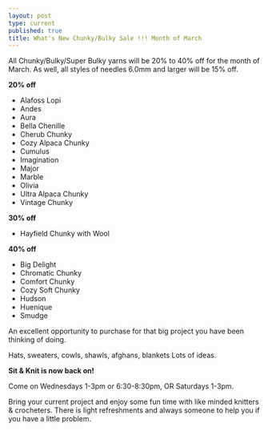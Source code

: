 ```yaml
---
layout: post
type: current
published: true
title: What's New Chunky/Bulky Sale !!! Month of March
---
```


All Chunky/Bulky/Super Bulky yarns will be 20% to 40% off for the month of March. As well, all styles of needles 6.0mm and larger will be 15% off.
 
  <p><strong>20% off</strong></p>
  <ul>
<li>Alafoss Lopi</li>
<li>Andes</li>
<li>Aura</li>
<li>Bella Chenille</li>
<li>Cherub Chunky</li>
<li>Cozy Alpaca Chunky</li>
<li>Cumulus</li>
<li>Imagination</li>
<li>Major</li>
<li>Marble</li>
<li>Olivia</li>
<li>Ultra Alpaca Chunky</li>
<li>Vintage Chunky</li>
  </ul>
<p><strong>30% off</strong></p>

 <ul>
   <li>Hayfield Chunky with Wool</li>
  </ul>
 

  <p><strong>40% off</strong></p>
<ul>
<li>Big Delight</li>
<li>Chromatic Chunky</li>
<li>Comfort Chunky</li>
<li>Cozy Soft Chunky</li>
<li>Hudson</li>
<li>Huenique</li>
<li>Smudge</li>
  </ul>
 

  <p>An excellent opportunity to purchase for that big project you have been thinking of doing.</p>

<p>Hats, sweaters, cowls, shawls, afghans, blankets
Lots of ideas.</p>
  <p><strong>Sit & Knit is now back on! </strong></p>
  <p>Come on Wednesdays 1-3pm or 6:30-8:30pm, OR Saturdays 1-3pm. </p>
<p>Bring your current project and enjoy some fun time with like minded knitters & crocheters. There is light refreshments and always someone to help you if you have a little problem.</p>

              
